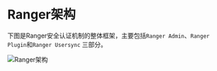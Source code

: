 Ranger架构
===================================================================================
下图是Ranger安全认证机制的整体框架，主要包括`Ranger Admin`、`Ranger Plugin`和`Ranger Usersync`
三部分。

![Ranger架构](1.png)


